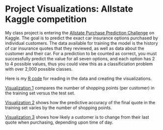 # Project Visualizations: Allstate Kaggle competition

My class project is entering the [Allstate Purchase Prediction Challenge](http://www.kaggle.com/c/allstate-purchase-prediction-challenge) on Kaggle. The goal is to predict the exact car insurance options purchased by individual customers. The data available for training the model is the history of car insurance quotes that they reviewed, as well as data about the customer and their car. For a prediction to be counted as correct, you must successfully predict the value for all seven options, and each option has 2 to 4 possible values, thus you could view this as a classificiation problem with over 2,000 possible classes.

Here is my [R code](kevin_viz.R) for reading in the data and creating the visualizations.

[Visualization 1](kevin_viz01.png) compares the number of shopping points (per customer) in the training set versus the test set.

[Visualization 2](kevin_viz02.png) shows how the predictive accuracy of the final quote in the training set varies by the number of shopping points.

[Visualization 3](kevin_viz03.png) shows how likely a customer is to change from their last quote when purchasing, depending upon time of day.
